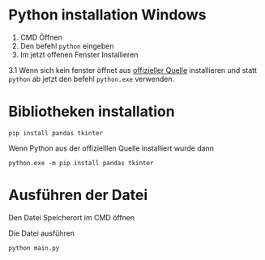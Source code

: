 # Python installation Windows
1. CMD Öffnen
2. Den befehl ```python``` eingeben
3. Im jetzt offenen Fenster Installieren

3.1 Wenn sich kein fenster öffnet aus [offizieller Quelle](https://www.python.org) installieren und statt ```python``` ab jetzt den befehl ```python.exe``` verwenden.

# Bibliotheken installation
```
pip install pandas tkinter
```
Wenn Python aus der offizielllen Quelle installiert wurde dann
```
python.exe -m pip install pandas tkinter
```
# Ausführen der Datei
Den Datei Speicherort im CMD öffnen

Die Datei ausführen
```
python main.py
```
